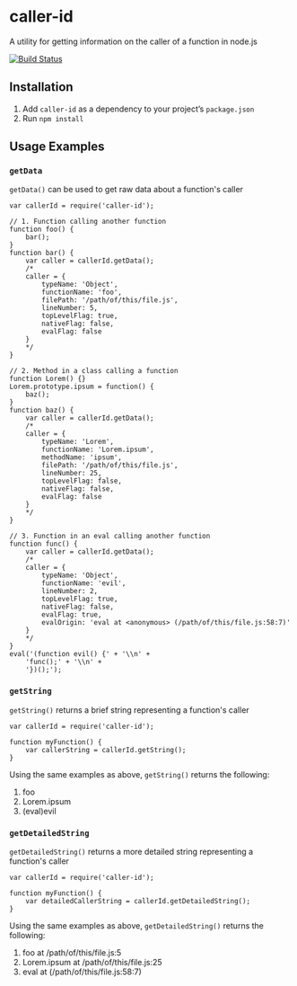 # caller-id

A utility for getting information on the caller of a function in node.js

[![Build Status](https://travis-ci.org/pixelsandbytes/caller-id.png?branch=master)](https://travis-ci.org/pixelsandbytes/caller-id)

## Installation
1. Add `caller-id` as a dependency to your project’s `package.json`
2. Run `npm install`

## Usage Examples

### `getData`

`getData()` can be used to get raw data about a function's caller

    var callerId = require('caller-id');

    // 1. Function calling another function
    function foo() {
        bar();
    }
    function bar() {
        var caller = callerId.getData();
        /*
        caller = {
            typeName: 'Object',
            functionName: 'foo',
            filePath: '/path/of/this/file.js',
            lineNumber: 5,
            topLevelFlag: true,
            nativeFlag: false,
            evalFlag: false
        }
        */
    }

    // 2. Method in a class calling a function
    function Lorem() {}
    Lorem.prototype.ipsum = function() {
        baz();
    }
    function baz() {
        var caller = callerId.getData();
        /*
        caller = {
            typeName: 'Lorem',
            functionName: 'Lorem.ipsum',
            methodName: 'ipsum',
            filePath: '/path/of/this/file.js',
            lineNumber: 25,
            topLevelFlag: false,
            nativeFlag: false,
            evalFlag: false
        }
        */
    }

    // 3. Function in an eval calling another function
    function func() {
        var caller = callerId.getData();
        /*
        caller = {
            typeName: 'Object',
            functionName: 'evil',
            lineNumber: 2,
            topLevelFlag: true,
            nativeFlag: false,
            evalFlag: true,
            evalOrigin: 'eval at <anonymous> (/path/of/this/file.js:58:7)'
        }
        */
    }
    eval('(function evil() {' + '\\n' +
        'func();' + '\\n' +
        '})();');

### `getString`

`getString()` returns a brief string representing a function's caller

    var callerId = require('caller-id');

    function myFunction() {
        var callerString = callerId.getString();
    }

Using the same examples as above, `getString()` returns the following:

1.  foo
2.  Lorem.ipsum
3.  (eval)evil

### `getDetailedString`

`getDetailedString()` returns a more detailed string representing a function's caller

    var callerId = require('caller-id');

    function myFunction() {
        var detailedCallerString = callerId.getDetailedString();
    }

Using the same examples as above, `getDetailedString()` returns the following:

1.  foo at /path/of/this/file.js:5
2.  Lorem.ipsum at /path/of/this/file.js:25
3.  eval at <anonymous> (/path/of/this/file.js:58:7)